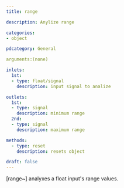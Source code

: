 ```yaml
---
title: range

description: Anylize range

categories:
- object

pdcategory: General

arguments:(none)

inlets:
  1st:
  - type: float/signal
    description: input signal to analize

outlets:
  1st:
  - type: signal
    description: minimum range
  2nd:
  - type: signal
    description: maximum range

methods:
  - type: reset
    description: resets object

draft: false
---
```


[range~] analyxes a float input's range values.
